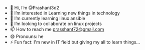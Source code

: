 - 👋 Hi, I’m @Prashant3d2
- 👀 I’m interested in Learning new things in technology
- 🌱 I’m currently learning linux ansible
- 💞️ I’m looking to collaborate on linux projects
- 📫 How to reach me prasshant72@gmail.com
- 😄 Pronouns: he
- ⚡ Fun fact: I'm new in IT field but giving my all to learn things... 

<!---
Prashant3d2/Prashant3d2 is a ✨ special ✨ repository because its `README.md` (this file) appears on your GitHub profile.
You can click the Preview link to take a look at your changes.
--->
